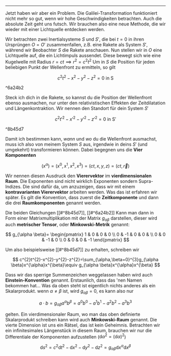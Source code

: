 ***

Jetzt haben wir aber ein Problem. Die Galilei-Transformation funktioniert nicht mehr so gut, wenn wir hohe Geschwindigkeiten betrachten. Auch die absolute Zeit geht uns futsch. Wir brauchen also eine neue Methode, die wir wieder mit einer Lichtquelle entdecken werden.

Wir betrachten zwei Inertialsysteme $S$ und $S'$, die bei $t=0$ in ihren Ursprüngen $O=O'$ zusammenfallen, z.B. eine Rakete als System $S'$, während wir Beobachter $S$ die Rakete anschauen. Nun stellen wir in $O$ eine Lichtquelle auf, die ein Lichtimpuls aussendet. Diese bewegt sich wie eine Kugelwelle mit Radius $r=ct\implies r^{2}=c^{2}t^{2}$ Um in $S$ die Position für jeden beliebigen Punkt der Wellenfront zu ermitteln, so gilt

$$
c^{2}t^{2}-x^{2}-y^{2}-z^{2}=0\text{ in S}
$$

^6a24b2

Steck ich dich in die Rakete, so kannst du die Position der Wellenfront ebenso ausmachen, nur unter den relativistischen Effekten der Zeitdilatation und Längenkontraktion. Wir nennen den Standort für dein System $S'$

$$
c^{2}t'^{2}-x'^{2}-y'^{2}-z'^{2}=0\text{ in S}'
$$

^8b45d7

Damit ich bestimmen kann, *wann* und *wo* du die Wellenfront ausmachst, muss ich also von meinem System $S$ aus, irgendwie in deins $S'$ (und umgekehrt) transformieren können. Dabei begegnen uns die **Vier Komponenten**

$$
(x^{\alpha})=(x^{0},x^{1},x^{2},x^{3})=(ct,x,y,z)=(ct,\vec{r})
$$

Wir nennen diesen Ausdruck den **Vierervektor** im **vierdimensionalen Raum**. Die Exponenten sind nicht wirklich Exponenten sondern Supra-Indizes. Die sind dafür da, um anzuzeigen, dass wir mit einem **kontravarianten Vierervektor** arbeiten werden. Was das ist erfahren wir später. Es gilt die Konvention, dass zuerst die **Zeitkomponente** und dann die drei **Raumkomponenten** genannt werden. 

Die beiden Gleichungen [[#^8b45d7]], [[#^6a24b2]] Kann man dann in Form einer Matrixmultiplikation mit der Matrix $g_{\alpha \beta}$ darstellen, dieser wird auch **metrischer Tensor**, oder **Minkowski-Metrik** genannt:

$$
g_{\alpha \beta}=
\begin{pmatrix}
1 & 0 & 0 & 0 \\
0 & -1 & 0 & 0 &  \\
0 & 0 & -1 & 0 \\
0 & 0 & 0 & -1
\end{pmatrix}
$$

Um also beispielsweise [[#^8b45d7]] zu erhalten, schreiben wir

$$
c^{2}t^{2}-x^{2}-y^{2}-z^{2}=\sum_{\alpha,\beta=0}^{3}g_{\alpha \beta}x^{\alpha}x^{\beta}\equiv g_{\alpha \beta}x^{\alpha}x^{\beta}
$$

Dass wir das sperrige Summenzeichen weggelassen haben wird auch **Einstein-Konvention** genannt. Erstaunlich, dass das 'nen Namen bekommen hat... Was da oben steht ist eigentlich nichts anderes als ein Skalarprodukt. wenn $\alpha\neq \beta$ ist, wird $g_{\alpha \beta}=0$, es kann also nur

$$
a\cdot b=g_{\alpha \beta}a^{\alpha}b^{\beta}=a^{0}b^{0}-a^{1}b^{1}-a^{2}
b^{2}-a^{3}b^{3}
$$

gelten. Ein vierdimensionaler Raum, wo man das oben definierte Skalarprodukt schreiben kann wird auch **Minkowski-Raum** genannt. Die vierte Dimension ist uns ein Rätsel, das ist kein Geheimnis. Betrachten wir ein infinitesimales Längenstück in diesem Raum, brauchen wir nur die Differentiale der Komponenten aufzustellen ($\text{d}\alpha^{2}=(\text{d}\alpha)^{2}$)

$$
\text{d}s^{2}=c^{2}\text{d}t^{2}-\text{d}x^{2}-\text{d}y^{2}-\text{d}z^{2}=g_{\alpha \beta}\text{d}x^{\alpha}\text{d}x^{\beta}
$$

